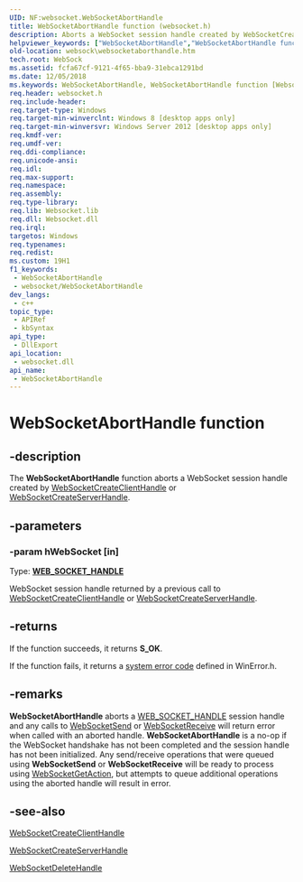```yaml
---
UID: NF:websocket.WebSocketAbortHandle
title: WebSocketAbortHandle function (websocket.h)
description: Aborts a WebSocket session handle created by WebSocketCreateClientHandle or WebSocketCreateServerHandle.
helpviewer_keywords: ["WebSocketAbortHandle","WebSocketAbortHandle function [Websocket Protocol Component API]","websock.websocketaborthandle","websocket/WebSocketAbortHandle"]
old-location: websock\websocketaborthandle.htm
tech.root: WebSock
ms.assetid: fcfa67cf-9121-4f65-bba9-31ebca1291bd
ms.date: 12/05/2018
ms.keywords: WebSocketAbortHandle, WebSocketAbortHandle function [Websocket Protocol Component API], websock.websocketaborthandle, websocket/WebSocketAbortHandle
req.header: websocket.h
req.include-header: 
req.target-type: Windows
req.target-min-winverclnt: Windows 8 [desktop apps only]
req.target-min-winversvr: Windows Server 2012 [desktop apps only]
req.kmdf-ver: 
req.umdf-ver: 
req.ddi-compliance: 
req.unicode-ansi: 
req.idl: 
req.max-support: 
req.namespace: 
req.assembly: 
req.type-library: 
req.lib: Websocket.lib
req.dll: Websocket.dll
req.irql: 
targetos: Windows
req.typenames: 
req.redist: 
ms.custom: 19H1
f1_keywords:
 - WebSocketAbortHandle
 - websocket/WebSocketAbortHandle
dev_langs:
 - c++
topic_type:
 - APIRef
 - kbSyntax
api_type:
 - DllExport
api_location:
 - websocket.dll
api_name:
 - WebSocketAbortHandle
---
```


# WebSocketAbortHandle function


## -description

The <b>WebSocketAbortHandle</b> function  aborts a WebSocket session handle created by <a href="https://docs.microsoft.com/windows/desktop/api/websocket/nf-websocket-websocketcreateclienthandle">WebSocketCreateClientHandle</a> or <a href="https://docs.microsoft.com/windows/desktop/api/websocket/nf-websocket-websocketcreateserverhandle">WebSocketCreateServerHandle</a>.

## -parameters

### -param hWebSocket [in]

Type: <b><a href="https://docs.microsoft.com/windows/desktop/WebSock/web-socket-protocol-component-api-data-types">WEB_SOCKET_HANDLE</a></b>

 WebSocket session handle returned by a previous call to <a href="https://docs.microsoft.com/windows/desktop/api/websocket/nf-websocket-websocketcreateclienthandle">WebSocketCreateClientHandle</a> or <a href="https://docs.microsoft.com/windows/desktop/api/websocket/nf-websocket-websocketcreateserverhandle">WebSocketCreateServerHandle</a>.

## -returns

If the function succeeds, it returns <b>S_OK</b>.

If the function fails, it returns a <a href="https://docs.microsoft.com/windows/desktop/Debug/system-error-codes">system error code</a> defined in WinError.h.

## -remarks

<b>WebSocketAbortHandle</b> aborts a <a href="https://docs.microsoft.com/windows/desktop/WebSock/web-socket-protocol-component-api-data-types">WEB_SOCKET_HANDLE</a> session handle and any calls to <a href="https://docs.microsoft.com/windows/desktop/api/websocket/nf-websocket-websocketsend">WebSocketSend</a> or <a href="https://docs.microsoft.com/windows/desktop/api/websocket/nf-websocket-websocketreceive">WebSocketReceive</a> will return error when called with an aborted handle. <b>WebSocketAbortHandle</b> is a no-op if the WebSocket handshake has not been completed and the session handle has not been initialized. Any send/receive operations that were queued using <b>WebSocketSend</b> or <b>WebSocketReceive</b> will be ready to process using <a href="https://docs.microsoft.com/windows/desktop/api/websocket/nf-websocket-websocketgetaction">WebSocketGetAction</a>, but attempts to queue additional operations using the aborted handle will result in error.

## -see-also

<a href="https://docs.microsoft.com/windows/desktop/api/websocket/nf-websocket-websocketcreateclienthandle">WebSocketCreateClientHandle</a>



<a href="https://docs.microsoft.com/windows/desktop/api/websocket/nf-websocket-websocketcreateserverhandle">WebSocketCreateServerHandle</a>



<a href="https://docs.microsoft.com/windows/desktop/api/websocket/nf-websocket-websocketdeletehandle">WebSocketDeleteHandle</a>

